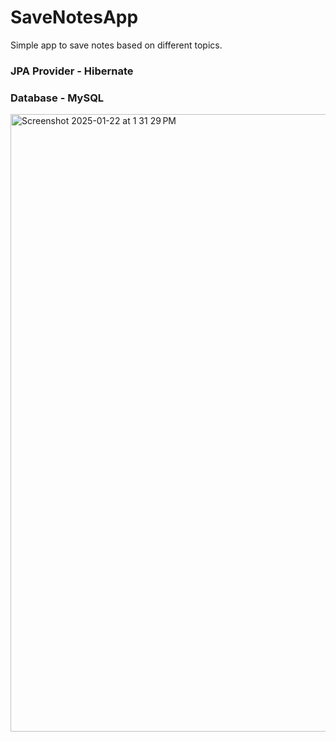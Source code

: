 # SaveNotesApp
Simple app to save notes based on different topics.

### JPA Provider - Hibernate
### Database - MySQL

<img width="988" alt="Screenshot 2025-01-22 at 1 31 29 PM" src="https://github.com/user-attachments/assets/c3d565e2-2dad-4c63-bddc-13012f46ed97" />

